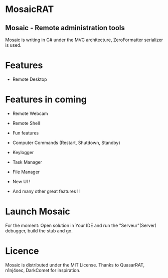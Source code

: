 # MosaicRAT

## Mosaic - Remote administration tools

Mosaic is writing in C# under the MVC architecture, ZeroFormatter serializer is used.

# Features

* Remote Desktop

# Features in coming

* Remote Webcam
* Remote Shell
* Fun features
* Computer Commands (Restart, Shutdown, Standby)
* Keylogger
* Task Manager
* File Manager

* New UI !
* And many other great features !!

# Launch Mosaic

For the moment: Open solution in Your IDE and run the "Serveur"(Server) debugger, build the stub and go.

# Licence

Mosaic is distributed under the MIT License. Thanks to QuasarRAT, n1nj4sec, DarkComet for inspiration.
